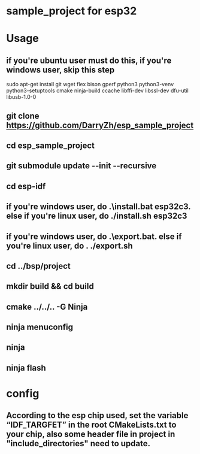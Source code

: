 # sample_project for esp32

# Usage
## if you're ubuntu user must do this, if you're windows user, skip this step
sudo apt-get install git wget flex bison gperf python3 python3-venv python3-setuptools cmake ninja-build ccache libffi-dev libssl-dev dfu-util libusb-1.0-0

## git clone https://github.com/DarryZh/esp_sample_project

## cd esp_sample_project

## git submodule update --init --recursive

## cd esp-idf

## if you're windows user, do .\install.bat esp32c3. else if you're linux user, do ./install.sh esp32c3

## if you're windows user, do .\export.bat. else if you're linux user, do . ./export.sh

## cd ../bsp/project

## mkdir build && cd build 

## cmake ../../.. -G Ninja 

## ninja menuconfig

## ninja 

## ninja flash

# config

## According to the esp chip used, set the variable “IDF_TARGFET” in the root CMakeLists.txt to your chip, also some header file in project in "include_directories" need to update.
